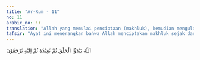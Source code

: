 ```yaml
---
title: "Ar-Rum - 11"
no: 11
arabic_no: ١١
translation: "Allah yang memulai penciptaan (makhluk), kemudian mengulanginya kembali; kemudian kepada-Nya kamu dikembalikan."
tafsir: "Ayat ini menerangkan bahwa Allah menciptakan makhluk sejak dari permulaan, kemudian mematikannya, dan lalu menghidupkannya kembali. Semua itu merupakan peristiwa-peristiwa yang tidak dapat dibantah kebenarannya. Ayat ini mengemukakan suatu perumpamaan yang mudah ditangkap manusia, dan sekaligus dapat dijadikan bukti adanya hari kebangkitan nanti. Perumpamaannya ialah jika Allah dapat mewujudkan sesuatu dari tidak ada sama sekali menjadi ada, tentu mengulangi penciptaan itu kembali atau membangkitkannya lebih mudah bagi-Nya daripada menciptakan makhluk itu pada pertama kalinya. Kehidupan di dunia ini dan hari kebangkitan adalah dua kejadian yang tidak dapat dipungkiri kebenarannya, keduanya saling berhubungan. Akhirnya kepada Allah, Tuhan semesta alam, manusia akan kembali. Allah yang menciptakan kehidupan di dunia dan di akhirat, tujuannya untuk mendidik hamba-hamba-Nya bahwa Allah akan memberi ganjaran kepada mereka yang telah berbuat baik dengan ganjaran surga, dan yang berbuat jahat dengan ganjaran siksa."
---
```


اَللّٰهُ يَبْدَؤُا الْخَلْقَ ثُمَّ يُعِيْدُهٗ ثُمَّ اِلَيْهِ تُرْجَعُوْنَ
